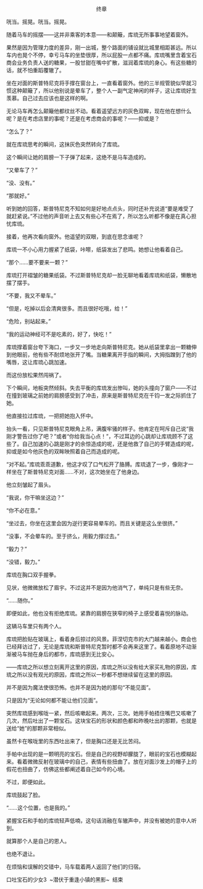 <p align="center">终章</p>

咣当。摇晃。咣当。摇晃。

随着马车的摇摆——这并非乘客的本意——和颠簸，库琉无所事事地望着窗外。

果然是因为管理力度的差异，刚一出城，整个路面的铺设就比城里相距甚远。所以车内也晃个不停，幸亏马车的坐垫很厚，所以屁股一点都不痛。库琉嘴里含着宝石商会业务负责人送的糖果，一股甘甜在嘴中扩散，滋润着库琉的身心。有这些糖的话，就不怕重蹈覆辙了。

坐在对面的斯普特尼克将手撑在窗台上，一直看着窗外。他的三半规管貌似早就习惯这种颠簸了，所以他别说是晕车了，整个人一副气定神闲的样子，这让库琉好生羡慕。自己过去应该也是这样的啊。

无论马车再怎么颠簸他都纹丝不动。看着遥望远方的灰色双眸，现在他在想什么呢？是在考虑店里的事呢？还是在考虑商会的事呢？——抑或是？

“怎么了？”

就在库琉思考的瞬间，这抹灰色突然转向了库琉。

这个瞬间让她的肩膀一下子弹了起来，这绝不是马车造成的。

“又晕车了？”

“没、没有。”

“那就好。”

听到她的回答，斯普特尼克不知如何是好地点点头，同时还补充说道“要是难受了就赶紧说。”不过他的声音听上去又有些心不在焉了，所以怎么听都不像是在真心担忧库琉。

接着，他再次看向窗外。他遥望的双眼，到底在思念谁呢？

库琉一不小心用力握紧了纸袋，咔嚓，纸袋发出了悲鸣。她想让他看着自己。

“那个……要不要来一颗？”

库琉打开褶皱的糖果纸袋。不过斯普特尼克却一脸无聊地看着库琉和纸袋，懒散地摆了摆手。

“不要，我又不晕车。”

“但是，吃掉以后会清爽很多。而且很好吃哦，给！”

“危险，别站起来。”

“我的运动神经可不是吃素的，好了，快吃！”

库琉撑着窗台夸下海口，一步又一步地走向斯普特尼克。她从纸袋里拿出一颗糖伸到他眼前，他有些不耐烦地张开了嘴。当糖果离开手指的瞬间，大拇指蹭到了他的嘴唇，这让库琉心跳加速。

而这份放松果然闯祸了。

下个瞬间，地板突然倾斜。失去平衡的库琉发出惨叫，她的头撞向了窗户——不过在撞到玻璃之前她的肩膀感受到了冲击，原来是斯普特尼克在千钧一发之际抓住了她。

他直接拉过库琉，一把把她抱入怀中。

抬头一看，只见斯普特尼克眼角上吊，满腹牢骚的样子。他肯定在呵斥自己说“我刚才警告过你了吧？”或者“你给我当心点！”，不过耳边的心跳却让库琉顾不了这些了。自己加速的心跳是刚才的余惊造成的呢，还是他救了自己的手臂造成的呢，抑或是如今他灰色的双眸映照着自己而造成的呢。

“对不起。”库琉乖乖道歉，他这才叹了口气松开了胳膊。库琉退了一步，像刚才一样坐在了斯普特尼克对面……不对，这次她坐在了他身边。

他立刻皱起了眉头。

“我说，你干嘛坐这边？”

“你不必在意。”

“坐过去，你坐在这里会因为逆行更容易晕车的。而且关键是这么坐很挤。”

“没事，不会晕车的。至于挤么，用毅力撑过去。”

“毅力？”

“没错，毅力。”

库琉在胸口双手握拳。

见状，他微微放松了眉宇。不过这并不是因为他消气了，单纯只是有些无奈。

“……随你。”

即便如此，他也没有拒绝库琉。紧靠的肩膀在狭窄的椅子上感受着喜悦的脉动。

这辆马车里只有两个人。

库琉把脸贴在玻璃上，看着身后掠过的风景。菲涅切克市的大门越来越小。商会也已经拜访过了，无论是库琉和斯普特尼克暂时都不会再来这里了。看着原地不动渐渐被马车抛在身后的都市，库琉感到无比安心。

——库琉之所以想立刻离开这里的原因，库琉之所以没有给大家买礼物的原因，库琉之所以没有观光的原因，库琉之所以一秒都不想继续留在这里的原因。

并不是因为魔法使很恐怖。也并不是因为她的那句“不能见面”。

只是因为“无论如何都不能让他们见面”。

突然库琉感到喉咙一紧，然后咳嗽起来。两次，三次。她用手帕捂住嘴巴又咳嗽了几次，然后吐出了一颗宝石。这块宝石的形状和颜色都和昨晚吐出的那颗，也就是送给“她”的那颗非常相似。

虽然卡在喉咙里的东西吐出来了，但是胸口还是无比苦闷。

手帕中出现的是一颗明亮的宝石。但是自己的视野却朦胧了，眼前的宝石也模糊起来。看着微微反射在玻璃中的自己，表情有些扭曲了。放在对面沙发上的帽子上的假花也扭曲了，仿佛这些都阐述着自己如今的心境。

不过，即便如此。

库琉鼓起了脸。

“……这个位置，也是我的。”

紧握宝石和手帕的库琉轻声低喃，这句话消融在车辙声中，并没有被她的意中人听到。

就算那个人是自己的恩人。

也绝不退让。

在烦恼和误解的交错中，马车载着两人返回了他们的归宿。

口吐宝石的少女3  ~潜伏于重逢小镇的黑影~  结束

